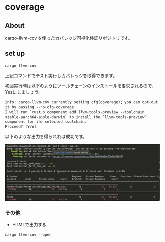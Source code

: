 # coverage

## About

[cargo-llvm-cov](https://github.com/taiki-e/cargo-llvm-cov) を使ったカバレッジ可視化検証リポジトリです。

## set up

```
cargo llvm-cov
```

上記コマンドでテスト実行しカバレッジを取得できます。

初回実行時は以下のようにツールチェーンのインストールを要求されるので、Yesにしましょう。

```
info: cargo-llvm-cov currently setting cfg(coverage); you can opt-out it by passing --no-cfg-coverage
I will run `rustup component add llvm-tools-preview --toolchain stable-aarch64-apple-darwin` to install the `llvm-tools-preview` component for the selected toolchain.
Proceed? [Y/n]
```

以下のような出力を得られれば成功です。

<img width="500" src="img/coverage-capture.png">

### その他

- HTMLで出力する

```
cargo llvm-cov --open
```
